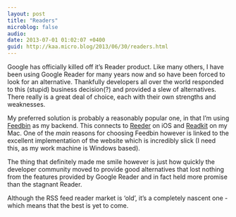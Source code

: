 ```yaml
---
layout: post
title: "Readers"
microblog: false
audio: 
date: 2013-07-01 01:02:07 +0400
guid: http://kaa.micro.blog/2013/06/30/readers.html
---
```

<p>Google has officially killed off it’s Reader product. Like many others, I have been using Google Reader for many years now and so have been forced to look for an alternative. Thankfully developers all over the world responded to this (stupid) business decision(?) and provided a slew of alternatives. There really is a great deal of choice, each with their own strengths and weaknesses.</p>

<p>My preferred solution is probably a reasonably popular one, in that I’m using <a href="http://Feedbin.me">Feedbin</a> as my backend. This connects to <a href="http://reederapp.com/">Reeder</a> on iOS and <a href="http://readkitapp.com/">Readkit</a> on my Mac. One of the <em>main</em> reasons for choosing Feedbin however is linked to the excellent implementation of the website which is incredibly slick (I need this, as my work machine is Windows based).</p>

<p>The thing that definitely made me smile however is just how quickly the developer community moved to provide good alternatives that lost nothing from the features provided by Google Reader and in fact held more promise than the stagnant Reader.</p>

<p>Although the RSS feed reader market is ‘old’, it’s a completely nascent one - which means that the best is yet to come.</p>
